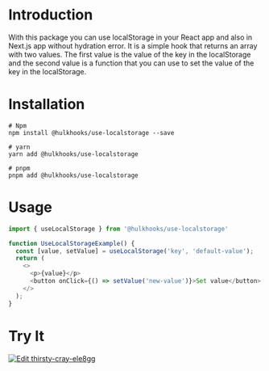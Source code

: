 # Introduction
With this package you can use localStorage in your React app and also in Next.js app without hydration error. It is a simple hook that returns an array with two values. The first value is the value of the key in the localStorage and the second value is a function that you can use to set the value of the key in the localStorage.

# Installation
```
# Npm
npm install @hulkhooks/use-localstorage --save
```

```
# yarn
yarn add @hulkhooks/use-localstorage
```

```
# pnpm
pnpm add @hulkhooks/use-localstorage
```


# Usage
```js
import { useLocalStorage } from '@hulkhooks/use-localstorage'

function UseLocalStorageExample() {
  const [value, setValue] = useLocalStorage('key', 'default-value');
  return (
    <>
      <p>{value}</p>
      <button onClick={() => setValue('new-value')}>Set value</button>
    </>
  );
}
```

# Try It
[![Edit thirsty-cray-ele8gg](https://codesandbox.io/static/img/play-codesandbox.svg)](https://codesandbox.io/s/thirsty-cray-ele8gg?file=/src/App.js)